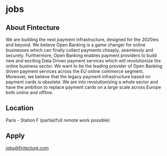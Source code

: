 # jobs

## About Fintecture 

We are building the next payment infrastructure, designed for the 2020ies and beyond.
We believe Open Banking is a game changer for online businesses which can finally collect payments cheaply, seamlessly and securely. Furthermore, Open Banking enables payment providers to build new and exciting Data Driven payment services which will revolutionize the online business sector. We want to be the leading provider of Open Banking driven payment services across the EU online commerce segment.
Moreover, we believe that the legacy payment infrastructure based on payment cards is obsolete. We are into revolutionizing a whole sector and have the ambition to replace payment cards on a large scale across Europe both online and offline.

## Location

Paris - Station F (partial/full remote work possible)

## Apply

jobs@fintecture.com
